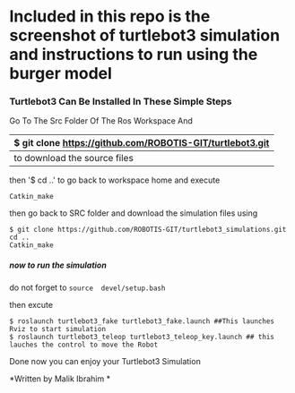 # Included in this repo is the screenshot of turtlebot3 simulation and instructions to run  using the burger model 

###  Turtlebot3 Can Be Installed In These Simple Steps
 Go To The Src Folder Of The Ros Workspace And 
 
| $ git clone https://github.com/ROBOTIS-GIT/turtlebot3.git  |
| ------------ |
| to download the source files  |




then '$ cd ..' to go back to workspace home and execute

`Catkin_make
`

then go back to SRC folder and download the simulation files using



    $ git clone https://github.com/ROBOTIS-GIT/turtlebot3_simulations.git
    cd ..
    Catkin_make
    

##### now to run the simulation 

do not forget to `source  devel/setup.bash`

then excute



    $ roslaunch turtlebot3_fake turtlebot3_fake.launch ##This launches Rviz to start simulation
    $ roslaunch turtlebot3_teleop turtlebot3_teleop_key.launch ## this lauches the control to move the Robot 

Done now you can enjoy your Turtlebot3 Simulation 

*Written by Malik Ibrahim *

